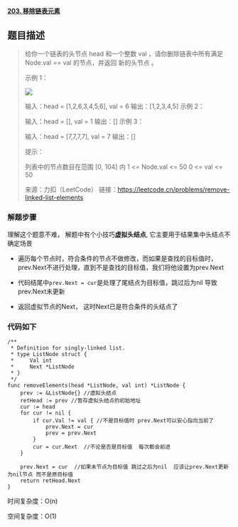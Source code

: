 #### [203. 移除链表元素](https://leetcode.cn/problems/remove-linked-list-elements/)

## 题目描述

>给你一个链表的头节点 head 和一个整数 val ，请你删除链表中所有满足 Node.val == val 的节点，并返回 新的头节点 。
>
>
>示例 1：
>
>![](https://assets.leetcode.com/uploads/2021/03/06/removelinked-list.jpg)
>
>输入：head = [1,2,6,3,4,5,6], val = 6
>输出：[1,2,3,4,5]
>示例 2：
>
>输入：head = [], val = 1
>输出：[]
>示例 3：
>
>输入：head = [7,7,7,7], val = 7
>输出：[]
>
>
>提示：
>
>列表中的节点数目在范围 [0, 104] 内
>1 <= Node.val <= 50
>0 <= val <= 50
>
>来源：力扣（LeetCode）
>链接：https://leetcode.cn/problems/remove-linked-list-elements

### 解题步骤

理解这个题意不难， 解题中有个小技巧**虚拟头结点**, 它主要用于结果集中头结点不确定场景

- 遍历每个节点时，符合条件的节点不做修改，而如果是查找的目标值时，prev.Next不进行处理，直到不是查找的目标值，我们将他设置为prev.Next

- 代码结尾中`prev.Next = cur`是处理了尾结点为目标值，跳过后为nil 导致prev.Next未更新

- 返回虚拟节点的Next， 这时Next已是符合条件的头结点了

### 代码如下

```golang
/**
 * Definition for singly-linked list.
 * type ListNode struct {
 *     Val int
 *     Next *ListNode
 * }
 */
func removeElements(head *ListNode, val int) *ListNode {
    prev := &ListNode{} //虚拟头结点
    retHead := prev //暂存虚拟头结点的初始地址
    cur := head 
    for cur != nil { 
        if cur.Val != val { //不是目标值时 prev.Next可以安心指向当前了
            prev.Next = cur
            prev = prev.Next 
        }
        cur = cur.Next  //不论是否是目标值  每次都会前进
    }

    prev.Next = cur  //如果未节点为目标值 跳过之后为nil  应该让prev.Next更新为nil节点 而不是原目标值
    return retHead.Next
}
```

时间复杂度：O(n)

空间复杂度：O(1)